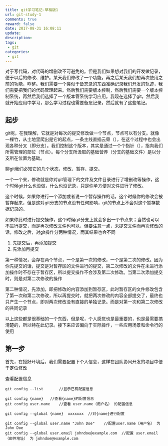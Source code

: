 ```yaml
---
title: git学习笔记-草稿版1
url: git-study-1
comments: true
reward: false
date: 2017-08-31 16:08:11
update:
description:
tags:
 - git
categories:
 - git
---
```


对于写代码，对代码的增删改不可避免的。但是我们如果想对我们的开发做记录，便于以后的修改、维护。某天我们修改了一个功能，再之后某天我们想再次使用之前的功能，咋整。我们需要一个类似于备忘录的东西准确记录我们开发的轨迹，我们需要把我们的代码管理起来。然后我们需要版本控制，然后我们需要一个版本控制系统，再然后我们选择了一个版本管系统学习应用。我现在选择了git，然后我就开始应用中学习，那么学习过程也需要备忘记录，然后就有了这些笔记。

<!--more-->

## 起步

git呢，在我理解，它就是对每次的提交修改做一个节点，节点可以有分支。就像一棵竹，从土地里爬出是它的起点，一条主线直插云霄（），在这个过程中也会出现各种分叉（即分支）。我们控制这个版本，其实是通过一个个指针（），指向我们所需管理的部位（节点）。每个分支所汲取的基础营养（分支的基础文件）是以分支所在位置为基础。

聊git我们必知它的几个状态，修改、暂存、提交。

一个一个来，修改就是你对git管理下的文件及文件目录进行了增删改等操作，这个时候git什么也没做，什么也没记录，只是你单方便对文件进行了修改。

这个时候，如果你进行一个添加或者说一个暂存操作的话，这个时候你的修改会被暂存起来，但是这对git分支的节点没有任何影响，git的节点上不会对这个暂存数据记录的。

如果你此时进行提交操作，这个时候git分支上就会多出一个节点来；当然也可以不进行提交，而是再次修改文件也可以，但要注意一点，未提交文件而再次修改的话，修改之后，对git操作分两种情况，而其结果也会不同

1. 先提交后，再添加提交
2. 先添加再提交

第一种情况，会存在两个节点，一个是第一次的修改，一个是第二次的修改。因为你先提交的话，提交是对暂存区的文件进行的提交，第二次修改的文件在未进行添加操作时不存在于暂存区，所以提交操作不会涉及第二次修改。当第二次添加提交时，则是对第二次修改的操作

第二种情况，先添加，即把修改的内容添加到暂存区，此时暂存区的文件修改包含了第一次和第二次修改，所以再提交时，就把两次修改的内容全部提交了，最终也只产生一个节点，即对两次修改没有直接的单独记录。而是对第一次和第二次修改的共同记录

以上这些都是很基础的一个东西，但是呢，个人感觉也是最重要的，也是最需要搞清楚的，所以特在此记录。接下来应该偏向于实际操作，一些应用场景和命令行的使用

## 第一步

首先，在搭好环境后，我们需要配置下个人信息，这样在团队协同开发的项目中便于定位修改

查看配置信息

```stylus?linenums
git config --list		//显示已有配置信息

git config {name}	//查看{name}的配置信息
git config user.name	//查看 user.name（用户名） 的配置信息

git config --global {name}  xxxxxxx  //对{name}进行配置

git config --global user.name "John Doe"	//配置user.name（用户名） 为 John Doe
git config --global user.email johndoe@example.com	//配置 user.email（邮件地址） 为 johndoe@example.com
```